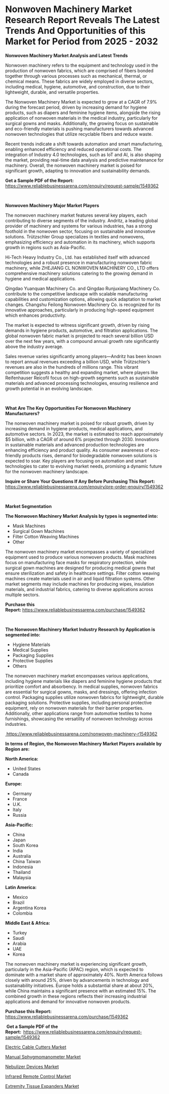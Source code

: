 <p><h1>Nonwoven Machinery Market Research Report Reveals The Latest Trends And Opportunities of this Market for Period from 2025 - 2032</h1></p><p><strong>Nonwoven Machinery Market Analysis and Latest Trends</strong></p>
<p><p>Nonwoven machinery refers to the equipment and technology used in the production of nonwoven fabrics, which are comprised of fibers bonded together through various processes such as mechanical, thermal, or chemical means. These fabrics are widely employed in diverse sectors, including medical, hygiene, automotive, and construction, due to their lightweight, durable, and versatile properties.</p><p>The Nonwoven Machinery Market is expected to grow at a CAGR of 7.9% during the forecast period, driven by increasing demand for hygiene products, such as diapers and feminine hygiene items, alongside the rising application of nonwoven materials in the medical industry, particularly for surgical gowns and masks. Additionally, the growing focus on sustainable and eco-friendly materials is pushing manufacturers towards advanced nonwoven technologies that utilize recyclable fibers and reduce waste.</p><p>Recent trends indicate a shift towards automation and smart manufacturing, enabling enhanced efficiency and reduced operational costs. The integration of Industry 4.0 technologies, such as IoT and AI, is also shaping the market, providing real-time data analysis and predictive maintenance for machinery. Overall, the nonwoven machinery market is poised for significant growth, adapting to innovation and sustainability demands.</p></p>
<p><strong>Get a Sample PDF of the Report:&nbsp;</strong> <a href="https://www.reliablebusinessarena.com/enquiry/request-sample/1549362?utm_campaign=2195&utm_medium=2&utm_source=Github&utm_content=ia&utm_term=10042025&utm_id=nonwoven-machinery">https://www.reliablebusinessarena.com/enquiry/request-sample/1549362</a></p>
<p>&nbsp;</p>
<p><strong>Nonwoven Machinery Major Market Players</strong></p>
<p><p>The nonwoven machinery market features several key players, each contributing to diverse segments of the industry. Andritz, a leading global provider of machinery and systems for various industries, has a strong foothold in the nonwoven sector, focusing on sustainable and innovative solutions. Trützschler Group specializes in textiles and nonwovens, emphasizing efficiency and automation in its machinery, which supports growth in regions such as Asia-Pacific.</p><p>Hi-Tech Heavy Industry Co., Ltd. has established itself with advanced technologies and a robust presence in manufacturing nonwoven fabric machinery, while ZHEJIANG CL NONWOVEN MACHINERY CO., LTD offers comprehensive machinery solutions catering to the growing demand in hygiene and medical applications.</p><p>Qingdao Yuanquan Machinery Co. and Qingdao Runjuxiang Machinery Co. contribute to the competitive landscape with scalable manufacturing capabilities and customization options, allowing quick adaptation to market changes. Changshu Feilong Nonwoven Machinery Co. is recognized for its innovative approaches, particularly in producing high-speed equipment which enhances productivity.</p><p>The market is expected to witness significant growth, driven by rising demands in hygiene products, automotive, and filtration applications. The global nonwoven fabric market is projected to reach several billion USD over the next few years, with a compound annual growth rate significantly above the industry average.</p><p>Sales revenue varies significantly among players—Andritz has been known to report annual revenues exceeding a billion USD, while Trützschler’s revenues are also in the hundreds of millions range. This vibrant competition suggests a healthy and expanding market, where players like Reifenhauser Reicofil focus on high-growth segments such as sustainable materials and advanced processing technologies, ensuring resilience and growth potential in an evolving landscape.</p></p>
<p>&nbsp;</p>
<p><strong>What Are The Key Opportunities For Nonwoven Machinery Manufacturers?</strong></p>
<p><p>The nonwoven machinery market is poised for robust growth, driven by increasing demand in hygiene products, medical applications, and automotive sectors. In 2023, the market is estimated to reach approximately $5 billion, with a CAGR of around 6% projected through 2030. Innovations in sustainable materials and advanced production technologies are enhancing efficiency and product quality. As consumer awareness of eco-friendly products rises, demand for biodegradable nonwoven solutions is expected to soar. Key players are focusing on automation and smart technologies to cater to evolving market needs, promising a dynamic future for the nonwoven machinery landscape.</p></p>
<p><strong>Inquire or Share Your Questions If Any Before Purchasing This Report:</strong> <a href="https://www.reliablebusinessarena.com/enquiry/pre-order-enquiry/1549362?utm_campaign=2195&utm_medium=2&utm_source=Github&utm_content=ia&utm_term=10042025&utm_id=nonwoven-machinery">https://www.reliablebusinessarena.com/enquiry/pre-order-enquiry/1549362</a></p>
<p>&nbsp;</p>
<p><strong>Market Segmentation</strong></p>
<p><strong>The Nonwoven Machinery Market Analysis by types is segmented into:</strong></p>
<p><ul><li>Mask Machines</li><li>Surgical Gown Machines</li><li>Filter Cotton Weaving Machines</li><li>Other</li></ul></p>
<p><p>The nonwoven machinery market encompasses a variety of specialized equipment used to produce various nonwoven products. Mask machines focus on manufacturing face masks for respiratory protection, while surgical gown machines are designed for producing medical gowns that ensure sterilization and safety in healthcare settings. Filter cotton weaving machines create materials used in air and liquid filtration systems. Other market segments may include machines for producing wipes, insulation materials, and industrial fabrics, catering to diverse applications across multiple sectors.</p></p>
<p><strong>Purchase this Report:&nbsp;</strong><a href="https://www.reliablebusinessarena.com/purchase/1549362?utm_campaign=2195&utm_medium=2&utm_source=Github&utm_content=ia&utm_term=10042025&utm_id=nonwoven-machinery">https://www.reliablebusinessarena.com/purchase/1549362</a></p>
<p>&nbsp;</p>
<p><strong>The Nonwoven Machinery Market Industry Research by Application is segmented into:</strong></p>
<p><ul><li>Hygiene Materials</li><li>Medical Supplies</li><li>Packaging Supplies</li><li>Protective Supplies</li><li>Others</li></ul></p>
<p><p>The nonwoven machinery market encompasses various applications, including hygiene materials like diapers and feminine hygiene products that prioritize comfort and absorbency. In medical supplies, nonwoven fabrics are essential for surgical gowns, masks, and dressings, offering infection control. Packaging supplies utilize nonwoven fabrics for lightweight, durable packaging solutions. Protective supplies, including personal protective equipment, rely on nonwoven materials for their barrier properties. Additionally, other applications range from automotive textiles to home furnishings, showcasing the versatility of nonwoven technology across industries.</p></p>
<p><a href="https://www.reliablebusinessarena.com/nonwoven-machinery-r1549362?utm_campaign=2195&utm_medium=2&utm_source=Github&utm_content=ia&utm_term=10042025&utm_id=nonwoven-machinery">&nbsp;https://www.reliablebusinessarena.com/nonwoven-machinery-r1549362</a></p>
<p><strong>In terms of Region, the Nonwoven Machinery Market Players available by Region are:</strong></p>
<p>
    <p> <strong> North America: </strong>
        <ul>
            <li>United States</li>
            <li>Canada</li>
        </ul>
        </p> 
    <p> <strong> Europe: </strong>
        <ul>
            <li>Germany</li>
            <li>France</li>
            <li>U.K.</li>
            <li>Italy</li>
            <li>Russia</li>
        </ul>
        </p> 
    <p> <strong> Asia-Pacific: </strong>
        <ul>
            <li>China</li>
            <li>Japan</li>
            <li>South Korea</li>
            <li>India</li>
            <li>Australia</li>
            <li>China Taiwan</li>
            <li>Indonesia</li>
            <li>Thailand</li>
            <li>Malaysia</li>
        </ul>
        </p> 
    <p> <strong> Latin America: </strong>
        <ul>
            <li>Mexico</li>
            <li>Brazil</li>
            <li>Argentina Korea</li>
            <li>Colombia</li>
        </ul>
        </p> 
    <p> <strong> Middle East & Africa: </strong>
        <ul>
            <li>Turkey</li>
            <li>Saudi</li>
            <li>Arabia</li>
            <li>UAE</li>
            <li>Korea</li>
        </ul>
    </p>
    </p>
<p><p>The nonwoven machinery market is experiencing significant growth, particularly in the Asia-Pacific (APAC) region, which is expected to dominate with a market share of approximately 40%. North America follows closely with around 25%, driven by advancements in technology and sustainability initiatives. Europe holds a substantial share at about 20%, while China maintains a significant presence with an estimated 15%. The combined growth in these regions reflects their increasing industrial applications and demand for innovative nonwoven products.</p></p>
<p><strong>Purchase this Report: </strong><a href="https://www.reliablebusinessarena.com/purchase/1549362?utm_campaign=2195&utm_medium=2&utm_source=Github&utm_content=ia&utm_term=10042025&utm_id=nonwoven-machinery">https://www.reliablebusinessarena.com/purchase/1549362</a></p>
<p>&nbsp;<strong>Get a Sample PDF of the Report:&nbsp;&nbsp;</strong><a href="https://www.reliablebusinessarena.com/enquiry/request-sample/1549362?utm_campaign=2195&utm_medium=2&utm_source=Github&utm_content=ia&utm_term=10042025&utm_id=nonwoven-machinery">https://www.reliablebusinessarena.com/enquiry/request-sample/1549362</a></p>
<p><strong></strong></p>
<p><p><a href="https://github.com/giardafshaxb/Market-Research-Report-List-1/blob/main/electric-cable-cutters-market.md?utm_campaign=2195&utm_medium=2&utm_source=Github&utm_content=ia&utm_term=10042025&utm_id=nonwoven-machinery">Electric Cable Cutters Market</a></p><p><a href="https://www.linkedin.com/pulse/manual-sphygmomanometer-market-expected-see-strong-growth-jqg5e?utm_campaign=2195&utm_medium=2&utm_source=Github&utm_content=ia&utm_term=10042025&utm_id=nonwoven-machinery">Manual Sphygmomanometer Market</a></p><p><a href="https://www.linkedin.com/pulse/nebulizer-devices-market-analysis-report-predicts-trends-feoce?utm_campaign=2195&utm_medium=2&utm_source=Github&utm_content=ia&utm_term=10042025&utm_id=nonwoven-machinery">Nebulizer Devices Market</a></p><p><a href="https://github.com/ludongfomban/Market-Research-Report-List-1/blob/main/infrared-remote-control-market.md?utm_campaign=2195&utm_medium=2&utm_source=Github&utm_content=ia&utm_term=10042025&utm_id=nonwoven-machinery">Infrared Remote Control Market</a></p><p><a href="https://www.linkedin.com/pulse/latest-trend-analysis-extremity-tissue-expanders-market-3ihee?utm_campaign=2195&utm_medium=2&utm_source=Github&utm_content=ia&utm_term=10042025&utm_id=nonwoven-machinery">Extremity Tissue Expanders Market</a></p></p>